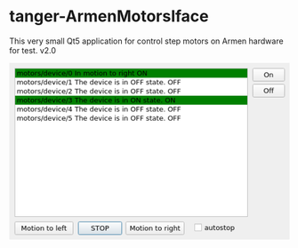 # tanger-ArmenMotorsIface

This very small Qt5 application for control step motors on Armen hardware for test. v2.0

![alt text](https://raw.githubusercontent.com/tre3k/tanger-ArmenMotorsIface/master/screen.bmp "Screen")
